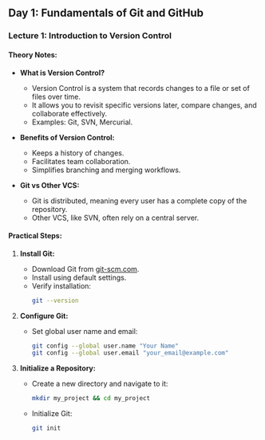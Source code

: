 ## Day 1: Fundamentals of Git and GitHub

### Lecture 1: Introduction to Version Control
#### Theory Notes:
- **What is Version Control?**
  - Version Control is a system that records changes to a file or set of files over time.
  - It allows you to revisit specific versions later, compare changes, and collaborate effectively.
  - Examples: Git, SVN, Mercurial.

- **Benefits of Version Control:**
  - Keeps a history of changes.
  - Facilitates team collaboration.
  - Simplifies branching and merging workflows.

- **Git vs Other VCS:**
  - Git is distributed, meaning every user has a complete copy of the repository.
  - Other VCS, like SVN, often rely on a central server.

#### Practical Steps:
1. **Install Git:**
   - Download Git from [git-scm.com](https://git-scm.com/).
   - Install using default settings.
   - Verify installation:
     ```bash
     git --version
     ```

2. **Configure Git:**
   - Set global user name and email:
     ```bash
     git config --global user.name "Your Name"
     git config --global user.email "your_email@example.com"
     ```

3. **Initialize a Repository:**
   - Create a new directory and navigate to it:
     ```bash
     mkdir my_project && cd my_project
     ```
   - Initialize Git:
     ```bash
     git init
     ```